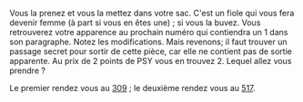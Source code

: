 Vous la prenez et vous la mettez dans votre sac. C'est un fiole qui vous fera devenir femme (à part si vous en êtes une) ; si vous la buvez. Vous retrouverez votre apparence au prochain numéro qui contiendra un 1 dans son paragraphe. Notez les modifications. Mais revenons; il faut trouver un passage secret pour sortir de cette pièce, car elle ne contient pas de sortie apparente. Au prix de 2 points de PSY vous en trouvez 2. Lequel allez vous prendre ?

Le premier rendez vous au [309](309) ; le deuxième rendez vous au [517](517).
